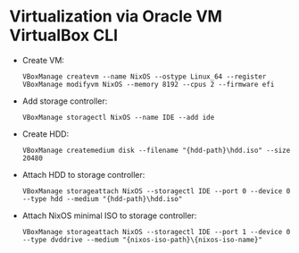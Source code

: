 # Virtualization via Oracle VM VirtualBox CLI
- Create VM:

      VBoxManage createvm --name NixOS --ostype Linux_64 --register
      VBoxManage modifyvm NixOS --memory 8192 --cpus 2 --firmware efi
- Add storage controller:

      VBoxManage storagectl NixOS --name IDE --add ide
- Create HDD:

      VBoxManage createmedium disk --filename "{hdd-path}\hdd.iso" --size 20480
- Attach HDD to storage controller:

      VBoxManage storageattach NixOS --storagectl IDE --port 0 --device 0 --type hdd --medium "{hdd-path}\hdd.iso"
- Attach NixOS minimal ISO to storage controller:

      VBoxManage storageattach NixOS --storagectl IDE --port 1 --device 0 --type dvddrive --medium "{nixos-iso-path}\{nixos-iso-name}"
